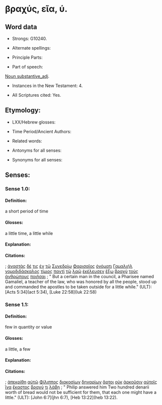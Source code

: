# βραχύς, εῖα, ύ.

<!-- Status: S2=NeedsFinalCheck -->
<!-- Lexica used for edits: LN MM -->

## Word data

* Strongs: G10240.


* Alternate spellings:
 

* Principle Parts: 

* Part of speech: 

[Noun substantive_adj](http://ugg.readthedocs.io/en/latest/noun_substantive_adj.html). 

* Instances in the New Testament: 4.

* All Scriptures cited: Yes.

## Etymology: 

* LXX/Hebrew glosses: 

* Time Period/Ancient Authors: 

* Related words: 

* Antonyms for all senses:

* Synonyms for all senses: 

## Senses:

### Sense  1.0: 

#### Definition: 

a short period of time 

#### Glosses: 

 a little time, a little while

#### Explanation: 

#### Citations: 

; [ἀναστὰς](../G04500/01.md) [δέ](../G11610/01.md) [τις](../G51000/01.md) [ἐν](../G17220/01.md) [τῷ](../G35880/01.md) [Συνεδρίῳ](../G48920/01.md) [Φαρισαῖος](../G53300/01.md) [ὀνόματι](../G36860/01.md) [Γαμαλιήλ](../G10590/01.md) [νομοδιδάσκαλος](../G35470/01.md) [τίμιος](../G50930/01.md) [παντὶ](../G39560/01.md) [τῷ](../G35880/01.md) [λαῷ](../G29920/01.md) [ἐκέλευσεν](../G27530/01.md) [ἔξω](../G18540/01.md) [βραχὺ](../G10240/01.md) [τοὺς](../G35880/01.md) [ἀνθρώπους](../G04440/01.md) [ποιῆσαι](../G41600/01.md)
; " But a certain man in the council, a Pharisee named Gamaliel, a teacher of the law, who was honored by all the people, stood up and commanded the apostles to be taken outside for a little while." (ULT): 
[Acts 5:34](act 5:34), [Luke 22:58](luk 22:58)

### Sense  1.1: 

#### Definition: 

few in quantity or value 

#### Glosses:

a little, a few

#### Explanation:

#### Citations: 

; [ἀπεκρίθη](../G06110/01.md) [αὐτῷ](../G08460/01.md) [Φίλιππος](../G53760/01.md) [διακοσίων](../G12500/01.md) [δηναρίων](../G12200/01.md) [ἄρτοι](../G07400/01.md) [οὐκ](../G37560/01.md) [ἀρκοῦσιν](../G07140/01.md) [αὐτοῖς](../G08460/01.md) [ἵνα](../G24430/01.md) [ἕκαστος](../G15380/01.md) [βραχύ](../G10240/01.md) [τι](../G51000/01.md) [λάβῃ](../G29830/01.md)
; " Philip answered him Two hundred denarii worth of bread would not be sufficient for them, that each one might have a little." (ULT): 
[John 6:7](jhn 6:7), [Heb 13:22](heb 13:22).
